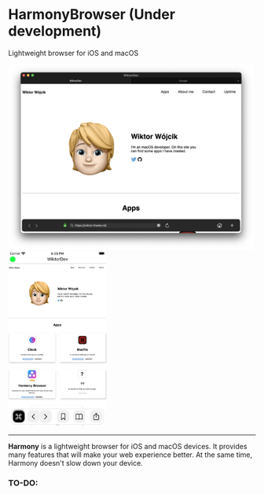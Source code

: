 # HarmonyBrowser (Under development)
Lightweight browser for iOS and macOS

<img src = "https://github.com/wiktorwojcik112/HarmonyBrowser/blob/master/Harmony(macOS).png" width ="500"/> <img src = "https://github.com/wiktorwojcik112/HarmonyBrowser/blob/master/Harmony(iOS).png" width ="200"/>

---------------
**Harmony** is a lightweight browser for iOS and macOS devices. It provides many features that will make your web experience better. At the same time, Harmony doesn't slow down your device.

### TO-DO:
